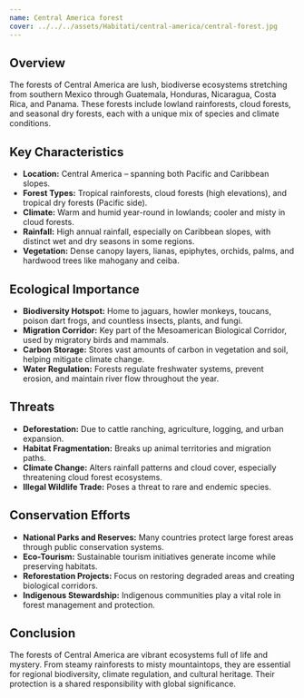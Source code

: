 ```yaml
---
name: Central America forest
cover: ../../../assets/Habitati/central-america/central-forest.jpg
---
```

## Overview
The forests of Central America are lush, biodiverse ecosystems stretching from southern Mexico through Guatemala, Honduras, Nicaragua, Costa Rica, and Panama. These forests include lowland rainforests, cloud forests, and seasonal dry forests, each with a unique mix of species and climate conditions.

## Key Characteristics
- **Location:** Central America – spanning both Pacific and Caribbean slopes.
- **Forest Types:** Tropical rainforests, cloud forests (high elevations), and tropical dry forests (Pacific side).
- **Climate:** Warm and humid year-round in lowlands; cooler and misty in cloud forests.
- **Rainfall:** High annual rainfall, especially on Caribbean slopes, with distinct wet and dry seasons in some regions.
- **Vegetation:** Dense canopy layers, lianas, epiphytes, orchids, palms, and hardwood trees like mahogany and ceiba.

## Ecological Importance
- **Biodiversity Hotspot:** Home to jaguars, howler monkeys, toucans, poison dart frogs, and countless insects, plants, and fungi.
- **Migration Corridor:** Key part of the Mesoamerican Biological Corridor, used by migratory birds and mammals.
- **Carbon Storage:** Stores vast amounts of carbon in vegetation and soil, helping mitigate climate change.
- **Water Regulation:** Forests regulate freshwater systems, prevent erosion, and maintain river flow throughout the year.

## Threats
- **Deforestation:** Due to cattle ranching, agriculture, logging, and urban expansion.
- **Habitat Fragmentation:** Breaks up animal territories and migration paths.
- **Climate Change:** Alters rainfall patterns and cloud cover, especially threatening cloud forest ecosystems.
- **Illegal Wildlife Trade:** Poses a threat to rare and endemic species.

## Conservation Efforts
- **National Parks and Reserves:** Many countries protect large forest areas through public conservation systems.
- **Eco-Tourism:** Sustainable tourism initiatives generate income while preserving habitats.
- **Reforestation Projects:** Focus on restoring degraded areas and creating biological corridors.
- **Indigenous Stewardship:** Indigenous communities play a vital role in forest management and protection.

## Conclusion
The forests of Central America are vibrant ecosystems full of life and mystery. From steamy rainforests to misty mountaintops, they are essential for regional biodiversity, climate regulation, and cultural heritage. Their protection is a shared responsibility with global significance.
